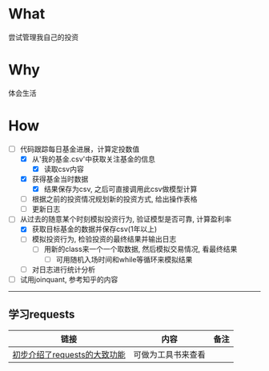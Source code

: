 # What
尝试管理我自己的投资

# Why
体会生活

# How

- [ ] 代码跟踪每日基金进展，计算定投数值
    - [X] 从'我的基金.csv'中获取关注基金的信息
        - [X] 读取csv内容
    - [X] 获得基金当时数据
        - [X] 结果保存为csv, 之后可直接调用此csv做模型计算
    - [ ] 根据之前的投资情况规划新的投资方式, 给出操作表格
    - [ ] 更新日志
- [ ] 从过去的随意某个时刻模拟投资行为, 验证模型是否可靠, 计算盈利率
    - [X] 获取目标基金的数据并保存csv(1年以上)
    - [ ] 模拟投资行为, 检验投资的最终结果并输出日志
        - [ ] 用新的class来一个一个取数据, 然后模拟交易情况, 看最终结果
            - [ ] 可用随机入场时间和while等循环来模拟结果
    - [ ] 对日志进行统计分析
    
- [ ] 试用joinquant, 参考知乎的内容
    
-------
## 学习requests

链接|内容|备注
---|---|---
[初步介绍了requests的大致功能](http://docs.python-requests.org/zh_CN/latest/user/quickstart.html)|可做为工具书来查看|